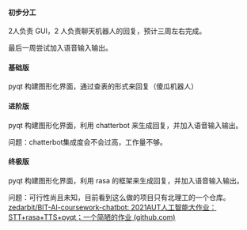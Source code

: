 #### 初步分工

2人负责 GUI，2 人负责聊天机器人的回复，预计三周左右完成。

最后一周尝试加入语音输入输出。

#### 基础版

pyqt 构建图形化界面，通过查表的形式来回复（傻瓜机器人）

#### 进阶版

pyqt 构建图形化界面，利用 chatterbot 来生成回复，并加入语音输入输出。

问题：chatterbot集成度会不会过高，工作量不够。

#### 终极版

pyqt 构建图形化界面，利用 rasa 的框架来生成回复，并加入语音输入输出。

问题：可行性尚且未知，目前看到这么做的项目只有北理工的一个仓库。[zedarbit/BIT-AI-coursework-chatbot: 2021AUT人工智能大作业：STT+rasa+TTS+pyqt；一个简陋的作业 (github.com)](https://github.com/zedarbit/BIT-AI-coursework-chatbot)



